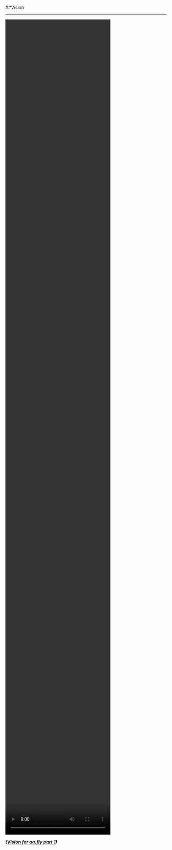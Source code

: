 <!-- .slide: data-background="resources/footer.svg" data-background-size="contain" data-background-position="bottom"  -->

##Vision
- - -
<video data-autoplay controls height="65%" width="65%" src="resources/kyle-brown-aa.fly-vision-GMT20170927-175822-01.mp4"></video>

_**([Vision for aa.fly part 1](https://zoom.us/recording/play/pNsAOdzqq_2gaonm9pGQy0z6HU73vfzHj7SetIw8n9Z2ynsFXmJa0DbGnJW3JJES))**_  <!-- .element: style="color:maroon; font-size: .5em" -->

<aside class="notes">
</aside>

<br/>
<br/>
<br/>
<br/>
<br/>
<br/>
<br/>
<br/>
<br/>
<br/>
<br/>
<br/>
<br/>
<br/>
<br/>
<br/>
<br/>
<br/>
<br/>
<br/>
<br/>
<br/>
<br/>

